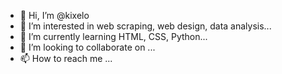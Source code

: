 - 👋 Hi, I’m @kixelo
- 👀 I’m interested in web scraping, web design, data analysis...
- 🌱 I’m currently learning HTML, CSS, Python...
- 💞️ I’m looking to collaborate on ...
- 📫 How to reach me ...

<!---
kixelo/kixelo is a ✨ special ✨ repository because its `README.md` (this file) appears on your GitHub profile.
You can click the Preview link to take a look at your changes.
--->
